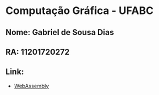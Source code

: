 # Computação Gráfica - UFABC

## Nome: Gabriel de Sousa Dias

## RA: 11201720272

## Link:
- [WebAssembly](https://github.com/sdias22/CG-WebAssembly)
